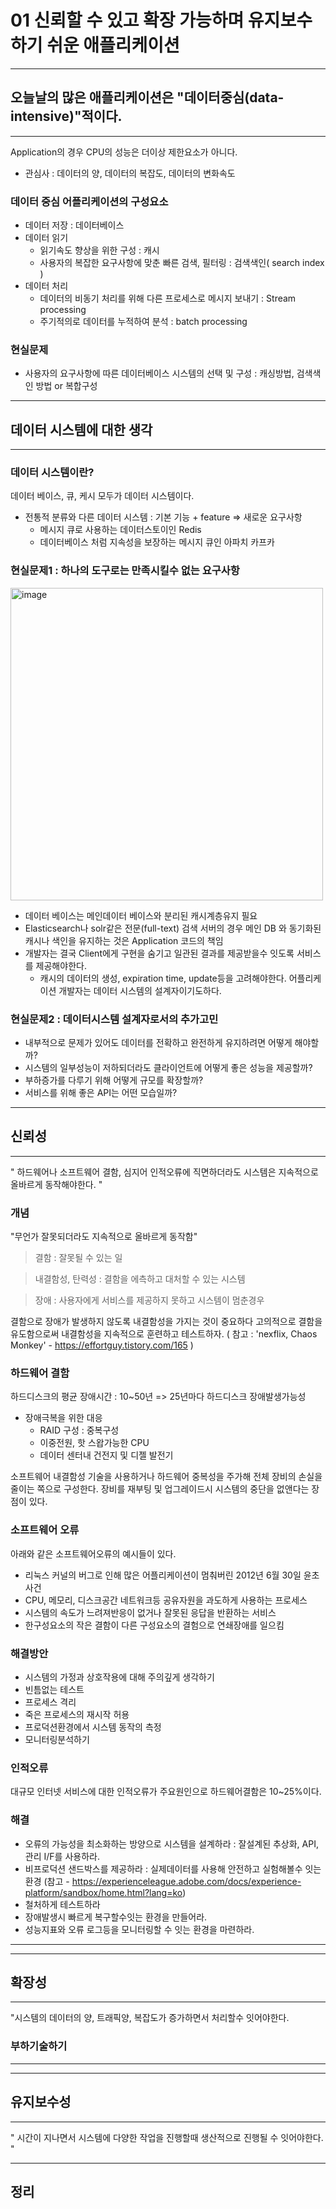 # 01 신뢰할 수 있고 확장 가능하며 유지보수하기 쉬운 애플리케이션
****
## 오늘날의 많은 애플리케이션은 "데이터중심(data-intensive)"적이다.
****

Application의 경우 CPU의 성능은 더이상 제한요소가 아니다.
* 관심사 : 데이터의 양, 데이터의 복잡도, 데이터의 변화속도

### 데이터 중심 어플리케이션의 구성요소
* 데이터 저장 : 데이터베이스
* 데이터 읽기
  * 읽기속도 향상을 위한 구성 : 캐시
  * 사용자의 복잡한 요구사항에 맞춘 빠른 검색, 필터링 : 검색색인( search index )
* 데이터 처리
  * 데이터의 비동기 처리를 위해 다른 프로세스로 메시지 보내기 : Stream processing
  * 주기적의로 데이터를 누적하여 분석 : batch processing    

### 현실문제
* 사용자의 요구사항에 따른 데이터베이스 시스템의 선택 및 구성 : 캐싱방법, 검색색인 방법 or 복합구성

****
## 데이터 시스템에 대한 생각
****

### 데이터 시스템이란?
데이터 베이스, 큐, 케시 모두가 데이터 시스템이다.

* 전통적 분류와 다른 데이터 시스템 : 기본 기능 + feature => 새로운 요구사항
  * 메시지 큐로 사용하는 데이터스토이인 Redis
  * 데이터베이스 처럼 지속성을 보장하는 메시지 큐인 아파치 카프카

### 현실문제1 : 하나의 도구로는 만족시킬수 없는 요구사항
<img width="500" alt="image" src="https://user-images.githubusercontent.com/5934737/185275353-2c32c47f-34db-4ef7-b4f3-f415e0ceb4c1.png">

* 데이터 베이스는 메인데이터 베이스와 분리된 캐시계층유지 필요
* Elasticsearch나 solr같은 전문(full-text) 검색 서버의 경우 메인 DB 와 동기화된 캐시나 색인을 유지하는 것은 Application 코드의 책임
* 개발자는 결국 Client에게 구현을 숨기고 일관된 결과를 제공받을수 잇도록 서비스를 제공해야한다.
   * 캐시의 데이터의 생성, expiration time, update등을 고려해야한다. 어플리케이션 개발자는 데이터 시스템의 설계자이기도하다.

### 현실문제2 : 데이터시스템 설계자로서의 추가고민
* 내부적으로 문제가 있어도 데이터를 전확하고 완전하게 유지하려면 어떻게 해야할까?
* 시스템의 일부성능이 저하되더라도 클라이언트에 어떻게 좋은 성능을 제공할까?
* 부하증가를 다루기 위해 어떻게 규모를 확장할까?
* 서비스를 위해 좋은 API는 어떤 모습일까?

****
## 신뢰성
****
" 하드웨어나 소프트웨어 결함, 심지어 인적오류에 직면하더라도 시스템은 지속적으로 올바르게 동작해야한다. "

### 개념
"무언가 잘못되더라도 지속적으로 올바르게 동작함"

> 결함 : 잘못될 수 있는 일

> 내결함성, 탄력성 : 결함을 에측하고 대처할 수 있는 시스템

> 장애 : 사용자에게 서비스를 제공하지 못하고 시스템이 멈춘경우

결함으로 장애가 발생하지 않도록 내결함성을 가지는 것이 중요하다
고의적으로 결함을유도함으로써 내결함성을 지속적으로 훈련하고 테스트하자. 
( 참고 : 'nexflix, Chaos Monkey' -  https://effortguy.tistory.com/165 )

### 하드웨어 결함
하드디스크의 평균 장애시간 : 10~50년 => 25년마다 하드디스크 장애발생가능성

* 장애극복을 위한 대응
  * RAID 구성 : 중복구성
  * 이중전원, 핫 스왑가능한 CPU
  * 데이터 센터내 건전지 및 디젤 발전기

소프트웨어 내결함성 기술을 사용하거나 하드웨어 중복성을 주가해 전체 장비의 손실을 줄이는 쪽으로 구성한다.
장비를 재부팅 및 업그레이드시 시스템의 중단을 없앤다는 장점이 있다.

### 소프트웨어 오류
아래와 같은 소프트웨어오류의 예시들이 있다.
* 리눅스 커널의 버그로 인해 많은 어플리케이션이 멈춰버린 2012년 6월 30일 윤초사건
* CPU, 메모리, 디스크공간 네트워크등 공유자원을 과도하게 사용하는 프로세스
* 시스템의 속도가 느려져반응이 없거나 잘못된 응답을 반환하는 서비스
* 한구성요소의 작은 결함이 다른 구성요소의 결험으로 연쇄장애를 일으킴

### 해결방안
* 시스템의 가정과 상호작용에 대해 주의깊게 생각하기
* 빈틈없는 테스트
* 프로세스 격리
* 죽은 프로세스의 재시작 허용
* 프로덕션환경에서 시스템 동작의 측정
* 모니터링분석하기

### 인적오류
대규모 인터넷 서비스에 대한 인적오류가 주요원인으로 하드웨어결함은 10~25%이다.

### 해결
* 오류의 가능성을 최소화하는 방양으로 시스템을 설계하라 : 잘설계된 추상화, API, 관리 I/F를 사용하라.
* 비프로덕션 샌드박스를 제공하라 : 실제데이터를 사용해 안전하고 실험해볼수 잇는 환경
  (참고 - https://experienceleague.adobe.com/docs/experience-platform/sandbox/home.html?lang=ko)
* 철처하게 테스트하라
* 장애발생시 빠르게 복구할수잇는 환경을 만들어라.
* 성능지표와 오류 로그등을 모니터링할 수 잇는 환경을 마련하라.

---
****
## 확장성
****
"시스템의 데이터의 양, 트래픽양, 복잡도가 증가하면서 처리할수 잇어야한다.

### 부하기술하기 


---
****
## 유지보수성
****
" 시간이 지나면서 시스템에 다양한 작업을 진행할때 생산적으로 진행될 수 잇어야한다. "


---

## 정리
